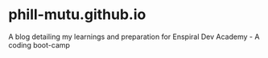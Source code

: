 # phill-mutu.github.io

A blog detailing my learnings and preparation for Enspiral Dev Academy - A coding boot-camp 
